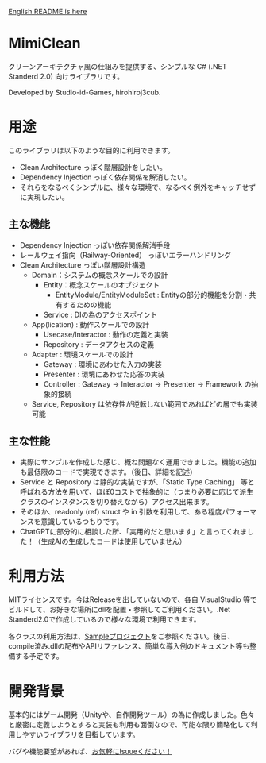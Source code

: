 [English README is here](/README-en.md)

# MimiClean
クリーンアーキテクチャ風の仕組みを提供する、シンプルな C# (.NET Standerd 2.0) 向けライブラリです。

Developed by Studio-id-Games, hirohiroj3cub.

# 用途
このライブラリは以下のような目的に利用できます。
- Clean Architecture っぽく階層設計をしたい。
- Dependency Injection っぽく依存関係を解消したい。
- それらをなるべくシンプルに、様々な環境で、なるべく例外をキャッチせずに実現したい。

## 主な機能
- Dependency Injection っぽい依存関係解消手段
- レールウェイ指向（Railway-Oriented） っぽいエラーハンドリング
- Clean Architecture っぽい階層設計構造
  - Domain：システムの概念スケールでの設計
    - Entity：概念スケールのオブジェクト
      - EntityModule/EntityModuleSet : Entityの部分的機能を分割・共有するための機能
    - Service : DIの為のアクセスポイント
  - App(lication) : 動作スケールでの設計
    - Usecase/Interactor : 動作の定義と実装
    - Repository : データアクセスの定義
  - Adapter : 環境スケールでの設計
    - Gateway : 環境にあわせた入力の実装
    - Presenter : 環境にあわせた応答の実装
    - Controller : Gateway -> Interactor -> Presenter -> Framework の抽象的接続
  - Service, Repository は依存性が逆転しない範囲であればどの層でも実装可能 

## 主な性能
- 実際にサンプルを作成した感じ、概ね問題なく運用できました。機能の追加も最低限のコードで実現できます。（後日、詳細を記述）
- Service と Repository は静的な実装ですが、「Static Type Caching」 等と呼ばれる方法を用いて、ほぼ0コストで抽象的に（つまり必要に応じて派生クラスのインスタンスを切り替えながら）アクセス出来ます。
- そのほか、readonly (ref) struct や in 引数を利用して、ある程度パフォーマンスを意識しているつもりです。
- ChatGPTに部分的に相談した所、「実用的だと思います」と言ってくれました！（生成AIの生成したコードは使用していません）

# 利用方法
MITライセンスです。今はReleaseを出していないので、各自 VisualStudio 等でビルドして、お好きな場所にdllを配置・参照してご利用ください。.Net Standerd2.0で作成しているので様々な環境で利用できます。

各クラスの利用方法は、[Sampleプロジェクト](/MimiClean/MimiCleanSample)をご参照ください。後日、compile済み.dllの配布やAPIリファレンス、簡単な導入例のドキュメント等も整備する予定です。

# 開発背景
基本的にはゲーム開発（Unityや、自作開発ツール）の為に作成しました。色々と厳密に定義しようとすると実装も利用も面倒なので、可能な限り簡略化して利用しやすいライブラリを目指しています。

バグや機能要望があれば、[お気軽にIsuueください！](https://github.com/Studio-id-Game/MimiClean/issues)
